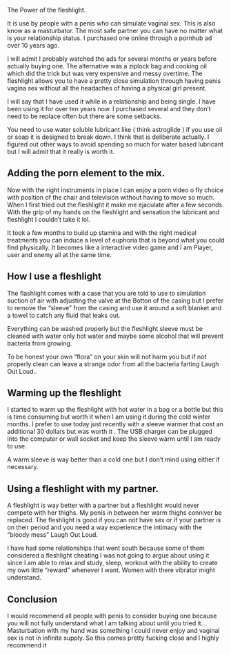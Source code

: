 The Power of the fleshlight.


It is use by people with a penis who can simulate vaginal sex. This is also know as a masturbator. The most safe partner  you can have no matter what is your relationship status. I purchased one online through a pornhub ad over 10 years ago. 

I will admit I probably watched the ads for several months or years before actually buying one. The alternative was a ziplock bag and cooking oil which did the trick but was very  expensive and messy overtime. The  fleshlight allows you to have a pretty close simulation through having penis vagina sex without all the headaches of having a physical girl present. 

I will say that I have used it while in a relationship and being single. I have been using it for over ten years now. I purchased several and they don’t need to be replace often but there are some setbacks.

You need to use water soluble lubricant like ( think astroglide ) if you use oil or soap it is designed to break down. I think that is deliberate actually. I figured out other ways to avoid spending so much for water based lubricant but I will admit that it really is worth it.

## Adding the porn element to the mix.

Now with the right instruments in place I can enjoy a porn video o fly choice with position of the chair and television without having to move so much. When I first tried out the fleshlight it make me ejaculate after a few seconds. With the grip of my hands on the fleshlight and sensation the lubricant and fleshlight I couldn’t take it lol. 

It took a few months to build up stamina and with the right  medical treatments you can induce a level of euphoria that is beyond what you could find physically. It becomes  like a interactive video game and I am 
Player, user and enemy all at the same time. 



## How I use a fleshlight 


The flashlight comes with a case that you are told to use to simulation suction of air with adjusting the valve at the Botton of the casing but I prefer to remove the “sleeve” from the casing and use it around a soft blanket and a towel to catch any fluid that leaks out. 

Everything can be washed properly but the fleshlight sleeve must be cleaned with water only hot water and maybe some alcohol that will prevent bacteria from growing. 

To be honest your own “flora” on your skin will not harm you but if not properly clean can leave a strange odor from all the bacteria farting Laugh Out Loud..

## Warming up the fleshlight 

I started to warm up the fleshlight with hot water in a bag or a bottle but this is time consuming but worth it when I am using it during the cold winter months. I prefer to use today just recently with a sleeve warmer that cost an additional 30 dollars but was worth it .
The USB charger can be plugged into the computer or wall socket and keep the sleeve warm until I am ready to use.

A warm sleeve is way better than a cold one but I don’t mind using either if necessary.


## Using a fleshlight with my partner.

A fleshlight is way better with a partner but a fleshlight would never compete with her thighs.  My penis in between her warm thighs conniver be replaced. The fleshlight is good if you can not have sex or if your partner is on their period and you need a way experience the intimacy with the “bloody mess” Laugh Out Loud.


I have had some relationships	that went south because some of them considered a fleshlight cheating I was  not going to argue about using it since I am able to relax and study, sleep, workout with the ability to create my own little “reward” whenever I want.
Women with there vibrator might understand.


## Conclusion

I would recommend all people with penis to consider buying one because you will not fully understand what I am talking about until you tried it. Masturbation with my hand was something I could never enjoy and vaginal sex is not in infinite supply. So this comes pretty fucking close and I highly recommend it


